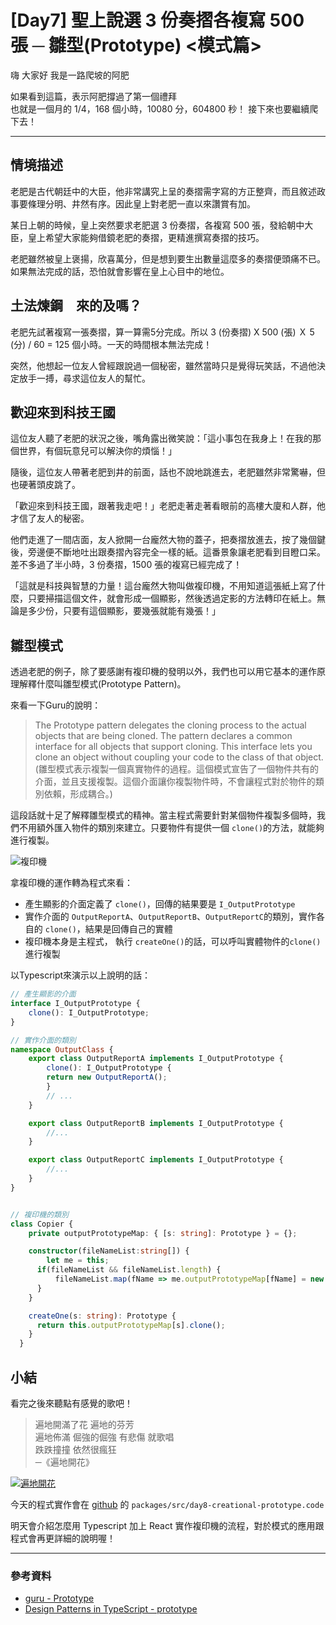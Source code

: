 # [Day7] 聖上說選 3 份奏摺各複寫 500 張 ─ 雛型(Prototype) <模式篇>

嗨 大家好 我是一路爬坡的阿肥

如果看到這篇，表示阿肥撐過了第一個禮拜   
也就是一個月的 1/4，168 個小時，10080 分，604800 秒！
接下來也要繼續爬下去！

---

## 情境描述　　　

老肥是古代朝廷中的大臣，他非常講究上呈的奏摺需字寫的方正整齊，而且敘述政事要條理分明、井然有序。因此皇上對老肥一直以來讚賞有加。

某日上朝的時候，皇上突然要求老肥選 3 份奏摺，各複寫 500 張，發給朝中大臣，皇上希望大家能夠借鏡老肥的奏摺，更精進撰寫奏摺的技巧。

老肥雖然被皇上褒揚，欣喜萬分，但是想到要生出數量這麼多的奏摺便頭痛不已。如果無法完成的話，恐怕就會影響在皇上心目中的地位。

## 土法煉鋼　來的及嗎？
老肥先試著複寫一張奏摺，算一算需5分完成。所以 3 (份奏摺) X 500 (張) Ｘ 5 (分) / 60 = 125 個小時。一天的時間根本無法完成！

突然，他想起一位友人曾經跟說過一個秘密，雖然當時只是覺得玩笑話，不過他決定放手一搏，尋求這位友人的幫忙。

## 歡迎來到科技王國　
這位友人聽了老肥的狀況之後，嘴角露出微笑說：「這小事包在我身上！在我的那個世界，有個玩意兒可以解決你的煩惱！」 

隨後，這位友人帶著老肥到井的前面，話也不說地跳進去，老肥雖然非常驚嚇，但也硬著頭皮跳了。

「歡迎來到科技王國，跟著我走吧！」老肥走著走著看眼前的高樓大廈和人群，他才信了友人的秘密。

他們走進了一間店面，友人掀開一台龐然大物的蓋子，把奏摺放進去，按了幾個鍵後，旁邊便不斷地吐出跟奏摺內容完全一樣的紙。這番景象讓老肥看到目瞪口呆。差不多過了半小時，3 份奏摺，1500 張的複寫已經完成了！

「這就是科技與智慧的力量！這台龐然大物叫做複印機，不用知道這張紙上寫了什麼，只要掃描這個文件，就會形成一個顯影，然後透過定影的方法轉印在紙上。無論是多少份，只要有這個顯影，要幾張就能有幾張！」

## 雛型模式
透過老肥的例子，除了要感謝有複印機的發明以外，我們也可以用它基本的運作原理解釋什麼叫雛型模式(Prototype Pattern)。

來看一下Guru的說明：
> The Prototype pattern delegates the cloning process to the actual objects that are being cloned. The pattern declares a common interface for all objects that support cloning. This interface lets you clone an object without coupling your code to the class of that object. 
(雛型模式表示複製一個真實物件的過程。這個模式宣告了一個物件共有的介面，並且支援複製。這個介面讓你複製物件時，不會讓程式對於物件的類別依賴，形成耦合。)

這段話就十足了解釋雛型模式的精神。當主程式需要針對某個物件複製多個時，我們不用額外匯入物件的類別來建立。只要物件有提供一個 `clone()`的方法，就能夠進行複製。

![複印機](https://i.imgur.com/sS5Jer9.png)

拿複印機的運作轉為程式來看：

- 產生顯影的介面定義了 `clone()`，回傳的結果要是 `I_OutputPrototype`
- 實作介面的 `OutputReportA`、`OutputReportB`、`OutputReportC`的類別，實作各自的 `clone()`，結果是回傳自己的實體
- 複印機本身是主程式， 執行 `createOne()`的話，可以呼叫實體物件的`clone()`進行複製

以Typescript來演示以上說明的話：
```typescript
// 產生顯影的介面
interface I_OutputPrototype {
    clone(): I_OutputPrototype;
}

// 實作介面的類別
namespace OutputClass {
    export class OutputReportA implements I_OutputPrototype {
        clone(): I_OutputPrototype {
        return new OutputReportA();
        }
        // ...
    }

    export class OutputReportB implements I_OutputPrototype {
        //...
    }

    export class OutputReportC implements I_OutputPrototype {
        //...
    }
}


// 複印機的類別
class Copier {
    private outputPrototypeMap: { [s: string]: Prototype } = {};

    constructor(fileNameList:string[]) {
        let me = this;
      if(fileNameList && fileNameList.length) {
          fileNameList.map(fName => me.outputPrototypeMap[fName] = new OutputClass[`OutputReport${fName}`]());
      }
    }

    createOne(s: string): Prototype {
      return this.outputPrototypeMap[s].clone();
    }
  }
```

## 小結

看完之後來聽點有感覺的歌吧！

> 遍地開滿了花 遍地的芬芳  
> 遍地佈滿 倔強的倔強 有悲傷 就歌唱  
> 跌跌撞撞 依然很瘋狂   
> ─《遍地開花》

[![遍地開花](https://img.youtube.com/vi/NGbnRoL26CA/0.jpg)](http://www.youtube.com/watch?v=oXTPEJwXEjc "NGbnRoL26CA")

今天的程式實作會在 [github](https://github.com/showwell0120/Design-Pattern-Typescript-React) 的 `packages/src/day8-creational-prototype.code`

明天會介紹怎麼用 Typescript 加上 React 實作複印機的流程，對於模式的應用跟程式會再更詳細的說明喔！

---

### 參考資料

- [guru - Prototype](https://refactoring.guru/design-patterns/prototype)
- [Design Patterns in TypeScript - prototype](https://github.com/torokmark/design_patterns_in_typescript)
